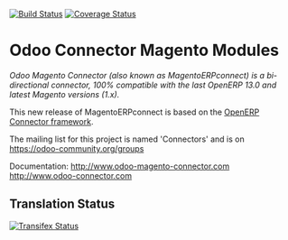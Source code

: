 [![Build Status](https://travis-ci.org/OCA/connector-magento.svg?branch=13.0)](https://travis-ci.org/OCA/connector-magento)
[![Coverage Status](https://coveralls.io/repos/OCA/connector-magento/badge.svg?branch=13.0)](https://coveralls.io/r/OCA/connector-magento?branch=13.0)

Odoo Connector Magento Modules
==============================

*Odoo Magento Connector (also known as MagentoERPconnect) is a bi-directional connector, 100% compatible with the last OpenERP 13.0 and latest Magento versions (1.x).*

This new release of MagentoERPconnect is based on the [OpenERP Connector framework](https://github.com/OCA/connector).

The mailing list for this project is named 'Connectors' and is on https://odoo-community.org/groups

Documentation:
http://www.odoo-magento-connector.com
http://www.odoo-connector.com



Translation Status
------------------
[![Transifex Status](https://www.transifex.com/projects/p/OCA-connector-magento-13-0/chart/image_png)](https://www.transifex.com/projects/p/OCA-connector-magento-13-0)
